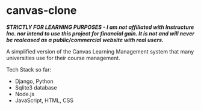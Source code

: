 # canvas-clone
***STRICTLY FOR LEARNING PURPOSES - I am not affiliated with Instructure Inc. nor intend to use this project for financial gain. It is not and will never be realeased as a public/commercial website with real users.***

A simplified version of the Canvas Learning Management system that many universities use for their course management.


Tech Stack so far:

- Django, Python
- Sqlite3 database
- Node.js
- JavaScript, HTML, CSS